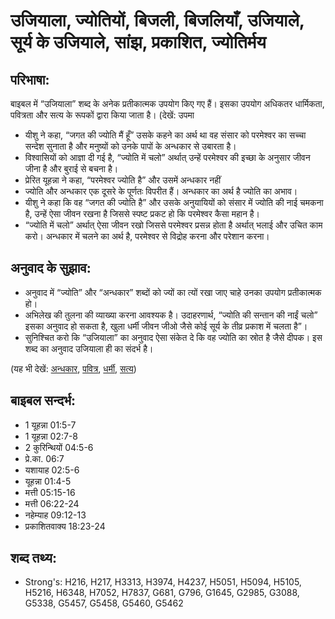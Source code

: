 # उजियाला, ज्योतियों, बिजली, बिजलियाँ, उजियाले, सूर्य के उजियाले, सांझ, प्रकाशित, ज्योतिर्मय #

## परिभाषा: ##

बाइबल में “उजियाला” शब्द के अनेक प्रतीकात्मक उपयोग किए गए हैं। इसका उपयोग अधिकतर धार्मिकता, पवित्रता और सत्य के रूपकों द्वारा किया जाता है। (देखें: उपमा

* यीशु ने कहा, “जगत की ज्योति मैं हूँ” उसके कहने का अर्थ था वह संसार को परमेश्वर का सच्चा सन्देश सुनाता है और मनुष्यों को उनके पापों के अन्धकार से उबारता है।
* विश्वासियों को आज्ञा दी गई है, “ज्योति में चलो” अर्थात् उन्हें परमेश्वर की इच्छा के अनुसार जीवन जीना है और बुराई से बचना है।
* प्रेरित यूहन्ना ने कहा, “परमेश्वर ज्योति है” और उसमें अन्धकार नहीं
* ज्योति और अन्धकार एक दूसरे के पूर्णतः विपरीत हैं। अन्धकार का अर्थ है ज्योति का अभाव। 
* यीशु ने कहा कि वह “जगत की ज्योति है” और उसके अनुयायियों को संसार में ज्योति की नाई चमकना है, उन्हें ऐसा जीवन रखना है जिससे स्पष्ट प्रकट हो कि परमेश्वर कैसा महान है।
* “ज्योति में चलो” अर्थात् ऐसा जीवन रखो जिससे परमेश्वर प्रसन्न होता है अर्थात् भलाई और उचित काम करो। अन्धकार में चलने का अर्थ है, परमेश्वर से विद्रोह करना और परेशान करना।
 
## अनुवाद के सुझाव: ##

* अनुवाद में “ज्योति” और “अन्धकार” शब्दों को ज्यों का त्यों रखा जाए चाहे उनका उपयोग प्रतीकात्मक हो।
* अभिलेख की तुलना की व्याख्या करना आवश्यक है। उदाहरणार्थ, “ज्योति की सन्तान की नाईं चलो” इसका अनुवाद हो सकता है, खुला धर्मी जीवन जीओ जैसे कोई सूर्य के तीव्र प्रकाश में चलता है”। 
* सुनिश्चित करो कि “उजियाला” का अनुवाद ऐसा संकेत दे कि वह ज्योति का स्रोत है जैसे दीपक। इस शब्द का अनुवाद उजियाला ही का संदर्भ है।

(यह भी देखें: [अन्धकार](../darkness.md), [पवित्र](../holy.md), [धर्मी](../righteous.md), [सत्य](../true.md))

## बाइबल सन्दर्भ: ##

* 1 यूहन्ना 01:5-7
* 1 यूहन्ना 02:7-8
* 2 कुरिन्थियों 04:5-6
* प्रे.का. 06:7
* यशायाह 02:5-6
* यूहन्ना 01:4-5
* मत्ती 05:15-16
* मत्ती 06:22-24
* नहेम्याह 09:12-13
* प्रकाशितवाक्य 18:23-24

## शब्द तथ्य: ##

* Strong's: H216, H217, H3313, H3974, H4237, H5051, H5094, H5105, H5216, H6348, H7052, H7837, G681, G796, G1645, G2985, G3088, G5338, G5457, G5458, G5460, G5462
